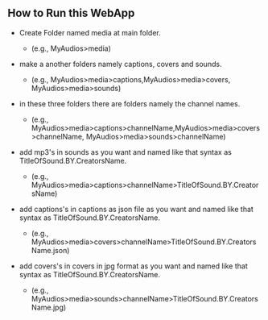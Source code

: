 ## How to Run this WebApp
- Create Folder named media at main folder.
  - (e.g., MyAudios>media)

- make a another folders namely captions, covers and sounds.
  - (e.g., MyAudios>media>captions,MyAudios>media>covers, MyAudios>media>sounds)

- in these three folders there are folders namely the channel names.
  - (e.g., MyAudios>media>captions>channelName,MyAudios>media>covers>channelName, MyAudios>media>sounds>channelName)

- add mp3's in sounds as you want and named like that syntax as TitleOfSound.BY.CreatorsName.
  - (e.g., MyAudios>media>captions>channelName>TitleOfSound.BY.CreatorsName)

- add captions's in captions as json file as you want and named like that syntax as TitleOfSound.BY.CreatorsName.
  - (e.g., MyAudios>media>covers>channelName>TitleOfSound.BY.CreatorsName.json)

- add covers's in covers in jpg format as you want and named like that syntax as TitleOfSound.BY.CreatorsName.
  - (e.g., MyAudios>media>sounds>channelName>TitleOfSound.BY.CreatorsName.jpg)
  
